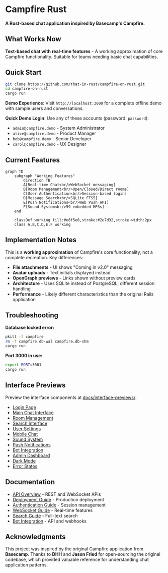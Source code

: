 # Campfire Rust

**A Rust-based chat application inspired by Basecamp's Campfire.**

## What Works Now

**Text-based chat with real-time features** - A working approximation of core Campfire functionality. Suitable for teams needing basic chat capabilities.

## Quick Start

```bash
git clone https://github.com/that-in-rust/campfire-on-rust.git
cd campfire-on-rust
cargo run
```

**Demo Experience**: Visit `http://localhost:3000` for a complete offline demo with sample users and conversations.

**Quick Demo Login**: Use any of these accounts (password: `password`):
- `admin@campfire.demo` - System Administrator  
- `alice@campfire.demo` - Product Manager
- `bob@campfire.demo` - Senior Developer
- `carol@campfire.demo` - UX Designer

## Current Features

```mermaid
graph TD
    subgraph "Working Features"
        direction TB
        A[Real-time Chat<br/>WebSocket messaging]
        B[Room Management<br/>Open/Closed/Direct rooms]
        C[User Authentication<br/>Session-based login]
        D[Message Search<br/>SQLite FTS5]
        E[Push Notifications<br/>Web Push API]
        F[Sound System<br/>59 embedded MP3s]
    end
    
    classDef working fill:#e8f5e8,stroke:#2e7d32,stroke-width:2px
    class A,B,C,D,E,F working
```

## Implementation Notes

This is a **working approximation** of Campfire's core functionality, not a complete recreation. Key differences:

- **File attachments** - UI shows "Coming in v2.0" messaging
- **Avatar uploads** - Text initials displayed instead  
- **OpenGraph previews** - Links shown without preview cards
- **Architecture** - Uses SQLite instead of PostgreSQL, different session handling
- **Performance** - Likely different characteristics than the original Rails application

## Troubleshooting

**Database locked error:**
```bash
pkill -f campfire
rm -f campfire.db-wal campfire.db-shm
cargo run
```

**Port 3000 in use:**
```bash
export PORT=3001
cargo run
```

## Interface Previews

Preview the interface components at [docs/interface-previews/](docs/interface-previews/):

- [Login Page](docs/interface-previews/01-login-page.html)
- [Main Chat Interface](docs/interface-previews/02-main-chat-interface.html)
- [Room Management](docs/interface-previews/03-room-management.html)
- [Search Interface](docs/interface-previews/04-search-interface.html)
- [User Settings](docs/interface-previews/05-user-settings.html)
- [Mobile Chat](docs/interface-previews/06-mobile-chat.html)
- [Sound System](docs/interface-previews/07-sound-system.html)
- [Push Notifications](docs/interface-previews/08-push-notifications.html)
- [Bot Integration](docs/interface-previews/09-bot-integration.html)
- [Admin Dashboard](docs/interface-previews/10-admin-dashboard.html)
- [Dark Mode](docs/interface-previews/11-dark-mode.html)
- [Error States](docs/interface-previews/12-error-states.html)

## Documentation

- [API Overview](docs/api-overview.md) - REST and WebSocket APIs
- [Deployment Guide](docs/deployment-guide.md) - Production deployment
- [Authentication Guide](docs/authentication-guide.md) - Session management
- [WebSocket Guide](docs/websocket-guide.md) - Real-time features
- [Search Guide](docs/search-guide.md) - Full-text search
- [Bot Integration](docs/bot-integration.md) - API and webhooks

## Acknowledgments

This project was inspired by the original Campfire application from **Basecamp**. Thanks to **DHH** and **Jason Fried** for open-sourcing the original codebase, which provided valuable reference for understanding chat application patterns.